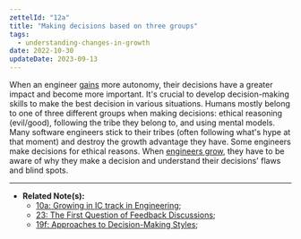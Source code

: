 ```yaml
---
zettelId: "12a"
title: "Making decisions based on three groups"
tags:
  - understanding-changes-in-growth
date: 2022-10-30
updateDate: 2023-09-13
---
```


When an engineer [gains](/notes/10a/) more autonomy, their decisions have a greater impact and become more important. It's crucial to develop decision-making skills to make the best decision in various situations. Humans mostly belong to one of three different groups when making decisions: ethical reasoning (evil/good), following the tribe they belong to, and using mental models. Many software engineers stick to their tribes (often following what's hype at that moment) and destroy the growth advantage they have. Some engineers make decisions for ethical reasons. When [engineers grow](/notes/11/), they have to be aware of why they make a decision and understand their decisions' flaws and blind spots.

---

- **Related Note(s):**
  - [10a: Growing in IC track in Engineering](/notes/10a/);
  - [23: The First Question of Feedback Discussions](/notes/23/);
  - [19f: Approaches to Decision-Making Styles](/notes/19f/);
